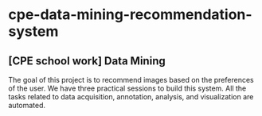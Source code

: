 # cpe-data-mining-recommendation-system
## [CPE school work] Data Mining

The goal of this project is to recommend images based on the preferences of the user. We have three practical sessions to build this system. All the tasks related to data acquisition, annotation, analysis, and visualization are automated.
